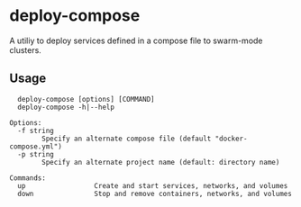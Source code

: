 # deploy-compose

A utiliy to deploy services defined in a compose file to swarm-mode clusters.

## Usage

```
  deploy-compose [options] [COMMAND]
  deploy-compose -h|--help

Options:
  -f string
    	Specify an alternate compose file (default "docker-compose.yml")
  -p string
    	Specify an alternate project name (default: directory name)

Commands:
  up                 Create and start services, networks, and volumes
  down               Stop and remove containers, networks, and volumes
```
